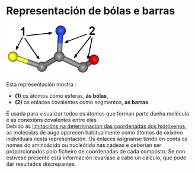 # Representación de bólas e barras
![Bólas e barras](static/img/bs1.png)  

Esta representación mostra :
* **(1)** os átomos como esferas, **ás bólas**, 
* **(2)** os enlaces covalentes como segmentos, **as barras**.   

É usada para visualizar todos os átomos que forman parte dunha molécula e as conexións covalentes entre elas.  
Debido ás [limitacións na determinación das coordenadas dos hidróxenos](lexicon-techniques), as moléculas de auga aparecen habitualmente como átomos de oxíxeno individuais nesta representación. 
Os enlaces asígnanse tendo en conta os nomes do aminoácido ou nucleótido nas cadeas e deberían ser proporcionados polo ficheiro de coordenadas de cada composto. Se non estivese presente esta información levaríase a cabo un cálculo, que pode dar resultados discrepantes.

